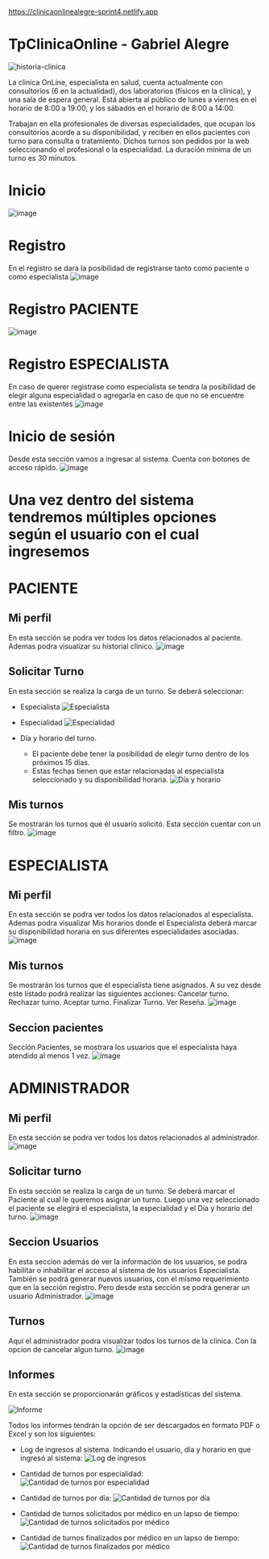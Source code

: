 https://clinicaonlinealegre-sprint4.netlify.app

# TpClinicaOnline - Gabriel Alegre


![historia-clinica](https://github.com/GabrielAlegre/clinicaOnlineTP2LaboIV/assets/86837104/a4ed3863-a6ae-4353-8280-0013f01a4158)

La clínica OnLine, especialista en salud, cuenta actualmente con consultorios (6 en la actualidad),
dos laboratorios (físicos en la clínica), y una sala de espera general. Está abierta al público de lunes a
viernes en el horario de 8:00 a 19:00, y los sábados en el horario de 8:00 a 14:00.

Trabajan en ella profesionales de diversas especialidades, que ocupan los consultorios acorde a su
disponibilidad, y reciben en ellos pacientes con turno para consulta o tratamiento. Dichos turnos son
pedidos por la web seleccionando el profesional o la especialidad. La duración mínima de un turno es
30 minutos.

# Inicio

![image](https://github.com/GabrielAlegre/clinicaOnlineTP2LaboIV/assets/86837104/c37d1ce2-d43c-4796-9796-cd105332ffb3)

# Registro
En el registro se dara la posibilidad de registrarse tanto como paciente o como especialista
![image](https://github.com/GabrielAlegre/clinicaOnlineTP2LaboIV/assets/86837104/18ccde15-65fd-4995-adae-f8ab28506dc2)

# Registro PACIENTE
![image](https://github.com/GabrielAlegre/clinicaOnlineTP2LaboIV/assets/86837104/80a720c9-7dd2-4890-aab0-bd7e285f053d)

# Registro ESPECIALISTA
En caso de querer registrase como especialista se tendra la posibilidad de elegir alguna especialidad o agregarla en caso de que no se encuentre entre las existentes
![image](https://github.com/GabrielAlegre/clinicaOnlineTP2LaboIV/assets/86837104/70e4817b-5106-4d13-8a70-297a9636de27)

# Inicio de sesión
Desde esta sección vamos a ingresar al sistema. Cuenta con botones de acceso rápido.
![image](https://github.com/GabrielAlegre/clinicaOnlineTP2LaboIV/assets/86837104/13a15596-3c3d-4c49-9d2d-6b3591794f71)

# Una vez dentro del sistema tendremos múltiples opciones según el usuario con el cual ingresemos
# PACIENTE
## Mi perfil
En esta sección se podra ver todos los datos relacionados al paciente. Ademas podra visualizar su historial clinico.
![image](https://github.com/GabrielAlegre/clinicaOnlineTP2LaboIV/assets/86837104/da8dfaa3-535d-4111-9c5e-28d3899e911e)

## Solicitar Turno

En esta sección se realiza la carga de un turno. Se deberá seleccionar:

- Especialista
  ![Especialista](https://github.com/GabrielAlegre/clinicaOnlineTP2LaboIV/assets/86837104/141ae2a9-076f-4ddd-abf7-89dfd54ca350)

- Especialidad
  ![Especialidad](https://github.com/GabrielAlegre/clinicaOnlineTP2LaboIV/assets/86837104/5bcbb157-8037-4ba4-8c45-7c1803dab7ad)

- Día y horario del turno.
  - El paciente debe tener la posibilidad de elegir turno dentro de los próximos 15 días.
  - Estas fechas tienen que estar relacionadas al especialista seleccionado y su disponibilidad horaria.
  ![Día y horario](https://github.com/GabrielAlegre/clinicaOnlineTP2LaboIV/assets/86837104/9abc64fa-28de-4f9e-84aa-46991fd83b4c)

## Mis turnos
Se mostrarán los turnos que él usuario solicitó. Esta sección cuentar con un filtro.
![image](https://github.com/GabrielAlegre/clinicaOnlineTP2LaboIV/assets/86837104/22ec3b75-e157-4a84-9e06-fd926da3dee2)

# ESPECIALISTA
## Mi perfil
En esta sección se podra ver todos los datos relacionados al especialista. Ademas podra visualizar Mis horarios donde  el Especialista deberá marcar su disponibilidad horaria en sus diferentes especialidades asociadas.
![image](https://github.com/GabrielAlegre/clinicaOnlineTP2LaboIV/assets/86837104/bd8d8bc7-5de6-4246-88b7-5f6a6d8f6944)

## Mis turnos
Se mostrarán los turnos que él especialista tiene asignados. A su vez desde este listado podrá realizar las siguientes acciones: Cancelar turno. Rechazar turno. Aceptar turno. Finalizar Turno. Ver Reseña.
![image](https://github.com/GabrielAlegre/clinicaOnlineTP2LaboIV/assets/86837104/d261de23-90de-46f4-b023-43cde1069357)

## Seccion pacientes
Sección Pacientes, se mostrara los usuarios que el especialista haya atendido al menos 1 vez.
![image](https://github.com/GabrielAlegre/clinicaOnlineTP2LaboIV/assets/86837104/16f07053-06e9-49dc-8171-c3087e0c880e)

# ADMINISTRADOR
## Mi perfil
En esta sección se podra ver todos los datos relacionados al administrador.
![image](https://github.com/GabrielAlegre/clinicaOnlineTP2LaboIV/assets/86837104/48d207dd-5060-4882-a9cf-4667f08316d6)

## Solicitar turno
En esta sección se realiza la carga de un turno. Se deberá marcar el Paciente al cual le queremos asignar un turno. Luego una vez seleccionado el paciente se elegirá el especialista, la especialidad y el Día y horario del turno.
![image](https://github.com/GabrielAlegre/clinicaOnlineTP2LaboIV/assets/86837104/7a78f40d-c403-4b13-8de2-5565e3c2641b)

## Seccion Usuarios
En esta seccion además de ver la información de los usuarios, se podra habilitar o inhabilitar el acceso al sistema de los usuarios Especialista. También se podrá generar nuevos usuarios, con el mismo requerimiento que en la sección registro. Pero desde esta sección se podrá generar un usuario Administrador.
![image](https://github.com/GabrielAlegre/clinicaOnlineTP2LaboIV/assets/86837104/ceb08285-6fa2-44ed-93b1-6bc78a64b368)

## Turnos
Aqui el administrador podra visualizar todos los turnos de la clínica. Con la opcion de cancelar algun turno.
![image](https://github.com/GabrielAlegre/clinicaOnlineTP2LaboIV/assets/86837104/a14f8dec-b9cf-4268-8b44-cfac8088c104)

## Informes

En esta sección se proporcionarán gráficos y estadísticas del sistema.

![Informe](https://github.com/GabrielAlegre/clinicaOnlineTP2LaboIV/assets/86837104/cf31b0c8-87cf-4be3-82f2-4a4f24888251)

Todos los informes tendrán la opción de ser descargados en formato PDF o Excel y son los siguientes:

- Log de ingresos al sistema. Indicando el usuario, día y horario en que ingresó al sistema:
  ![Log de ingresos](https://github.com/GabrielAlegre/clinicaOnlineTP2LaboIV/assets/86837104/ca231dcb-45d1-4b5e-8246-2dbbc4b8474b)

- Cantidad de turnos por especialidad:
  ![Cantidad de turnos por especialidad](https://github.com/GabrielAlegre/clinicaOnlineTP2LaboIV/assets/86837104/0d1a43d4-69ed-498e-8960-de19da008332)

- Cantidad de turnos por día:
  ![Cantidad de turnos por día](https://github.com/GabrielAlegre/clinicaOnlineTP2LaboIV/assets/86837104/cd106529-d824-45f5-a035-8e4bfd2d5f2c)

- Cantidad de turnos solicitados por médico en un lapso de tiempo:
  ![Cantidad de turnos solicitados por médico](https://github.com/GabrielAlegre/clinicaOnlineTP2LaboIV/assets/86837104/24184948-563b-453c-9cb5-afb32d5b7467)

- Cantidad de turnos finalizados por médico en un lapso de tiempo:
  ![Cantidad de turnos finalizados por médico](https://github.com/GabrielAlegre/clinicaOnlineTP2LaboIV/assets/86837104/a8d3cdd8-81a4-4a14-84ad-279bd4daf194)



